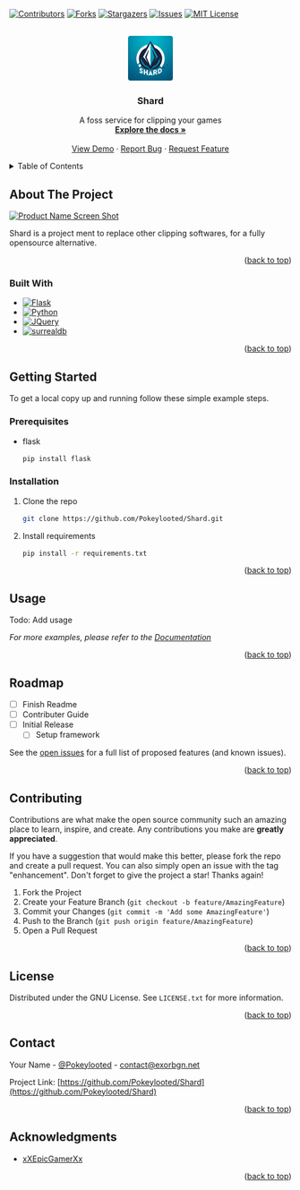 <a id="readme-top"></a>
<!-- PROJECT SHIELDS -->
<!--
*** I'm using markdown "reference style" links for readability.
*** Reference links are enclosed in brackets [ ] instead of parentheses ( ).
*** See the bottom of this document for the declaration of the reference variables
*** for contributors-url, forks-url, etc. This is an optional, concise syntax you may use.
*** https://www.markdownguide.org/basic-syntax/#reference-style-links
-->
[![Contributors][contributors-shield]][contributors-url]
[![Forks][forks-shield]][forks-url]
[![Stargazers][stars-shield]][stars-url]
[![Issues][issues-shield]][issues-url]
[![MIT License][license-shield]][license-url]



<!-- PROJECT LOGO -->
<br />
<div align="center">
  <a href="https://github.com/Pokeylooted/Shard">
    <img src="images/Shard.png" alt="Logo" width="80" height="80">
  </a>

<h3 align="center">Shard</h3>

  <p align="center">
    A foss service for clipping your games
    <br />
    <a href="https://github.com/Pokeylooted/Shard"><strong>Explore the docs »</strong></a>
    <br />
    <br />
    <a href="https://github.com/Pokeylooted/Shard">View Demo</a>
    ·
    <a href="https://github.com/Pokeylooted/Shard/issues/new?labels=bug&template=bug-report---.md">Report Bug</a>
    ·
    <a href="https://github.com/Pokeylooted/Shard/issues/new?labels=enhancement&template=feature-request---.md">Request Feature</a>
  </p>
</div>



<!-- TABLE OF CONTENTS -->
<details>
  <summary>Table of Contents</summary>
  <ol>
    <li>
      <a href="#about-the-project">About The Project</a>
      <ul>
        <li><a href="#built-with">Built With</a></li>
      </ul>
    </li>
    <li>
      <a href="#getting-started">Getting Started</a>
      <ul>
        <li><a href="#prerequisites">Prerequisites</a></li>
        <li><a href="#installation">Installation</a></li>
      </ul>
    </li>
    <li><a href="#usage">Usage</a></li>
    <li><a href="#roadmap">Roadmap</a></li>
    <li><a href="#contributing">Contributing</a></li>
    <li><a href="#license">License</a></li>
    <li><a href="#contact">Contact</a></li>
    <li><a href="#acknowledgments">Acknowledgments</a></li>
  </ol>
</details>



<!-- ABOUT THE PROJECT -->
## About The Project

[![Product Name Screen Shot][product-screenshot]](https://example.com)

Shard is a project ment to replace other clipping softwares, for a fully opensource alternative.  
<p align="right">(<a href="#readme-top">back to top</a>)</p>

### Built With

* [![Flask][flask.palletsprojects.com]][Flask-url]
* [![Python][Python.org]][Python-URL]
* [![JQuery][JQuery.com]][JQuery-url]
* [![surrealdb][surrealdb.com]][surrealdb-url]

<p align="right">(<a href="#readme-top">back to top</a>)</p>



<!-- GETTING STARTED -->
## Getting Started

To get a local copy up and running follow these simple example steps.

### Prerequisites

* flask
  ```sh
  pip install flask
  ```

### Installation


1. Clone the repo
   ```sh
   git clone https://github.com/Pokeylooted/Shard.git
   ```
2. Install requirements
   ```sh
   pip install -r requirements.txt
   ```

<p align="right">(<a href="#readme-top">back to top</a>)</p>



<!-- USAGE EXAMPLES -->
## Usage

Todo: Add usage

_For more examples, please refer to the [Documentation](https://example.com)_

<p align="right">(<a href="#readme-top">back to top</a>)</p>



<!-- ROADMAP -->
## Roadmap

- [ ] Finish Readme
- [ ] Contributer Guide
- [ ] Initial Release
    - [ ] Setup framework

See the [open issues](https://github.com/Pokeylooted/Shard/issues) for a full list of proposed features (and known issues).

<p align="right">(<a href="#readme-top">back to top</a>)</p>



<!-- CONTRIBUTING -->
## Contributing

Contributions are what make the open source community such an amazing place to learn, inspire, and create. Any contributions you make are **greatly appreciated**.

If you have a suggestion that would make this better, please fork the repo and create a pull request. You can also simply open an issue with the tag "enhancement".
Don't forget to give the project a star! Thanks again!

1. Fork the Project
2. Create your Feature Branch (`git checkout -b feature/AmazingFeature`)
3. Commit your Changes (`git commit -m 'Add some AmazingFeature'`)
4. Push to the Branch (`git push origin feature/AmazingFeature`)
5. Open a Pull Request

<p align="right">(<a href="#readme-top">back to top</a>)</p>



<!-- LICENSE -->
## License

Distributed under the GNU License. See `LICENSE.txt` for more information.

<p align="right">(<a href="#readme-top">back to top</a>)</p>



<!-- CONTACT -->
## Contact

Your Name - [@Pokeylooted](https://twitter.com/Pokeylooted) - contact@exorbgn.net

Project Link: [https://github.com/Pokeylooted/Shard](https://github.com/Pokeylooted/Shard)

<p align="right">(<a href="#readme-top">back to top</a>)</p>



<!-- ACKNOWLEDGMENTS -->
## Acknowledgments

* [xXEpicGamerXx](https://github.com/xXEpicGamerXx)

<p align="right">(<a href="#readme-top">back to top</a>)</p>



<!-- MARKDOWN LINKS & IMAGES -->
<!-- https://www.markdownguide.org/basic-syntax/#reference-style-links -->
[contributors-shield]: https://img.shields.io/github/contributors/Pokeylooted/Shard.svg?style=for-the-badge
[contributors-url]: https://github.com/Pokeylooted/Shard/graphs/contributors
[forks-shield]: https://img.shields.io/github/forks/Pokeylooted/Shard.svg?style=for-the-badge
[forks-url]: https://github.com/Pokeylooted/Shard/network/members
[stars-shield]: https://img.shields.io/github/stars/Pokeylooted/Shard.svg?style=for-the-badge
[stars-url]: https://github.com/Pokeylooted/Shard/stargazers
[issues-shield]: https://img.shields.io/github/issues/Pokeylooted/Shard.svg?style=for-the-badge
[issues-url]: https://github.com/Pokeylooted/Shard/issues
[license-shield]: https://img.shields.io/github/license/Pokeylooted/Shard.svg?style=for-the-badge
[license-url]: https://github.com/Pokeylooted/Shard/blob/master/LICENSE.txt
[product-screenshot]: images/screenshot.png
[Next.js]: https://img.shields.io/badge/next.js-000000?style=for-the-badge&logo=nextdotjs&logoColor=white
[Next-url]: https://nextjs.org/
[React.js]: https://img.shields.io/badge/React-20232A?style=for-the-badge&logo=react&logoColor=61DAFB
[React-url]: https://reactjs.org/
[Vue.js]: https://img.shields.io/badge/Vue.js-35495E?style=for-the-badge&logo=vuedotjs&logoColor=4FC08D
[Vue-url]: https://vuejs.org/
[Angular.io]: https://img.shields.io/badge/Angular-DD0031?style=for-the-badge&logo=angular&logoColor=white
[Angular-url]: https://angular.io/
[Svelte.dev]: https://img.shields.io/badge/Svelte-4A4A55?style=for-the-badge&logo=svelte&logoColor=FF3E00
[Svelte-url]: https://svelte.dev/
[Laravel.com]: https://img.shields.io/badge/Laravel-FF2D20?style=for-the-badge&logo=laravel&logoColor=white
[Laravel-url]: https://laravel.com
[Python.org]: https://img.shields.io/badge/Python-3776AB?style=for-the-badge&logo=python&logoColor=white
[Python-url]: https://python.org
[JQuery.com]: https://img.shields.io/badge/jQuery-0769AD?style=for-the-badge&logo=jquery
[JQuery-url]: https://jquery.com 
[flask.palletsprojects.com]: https://img.shields.io/badge/Flask-000?style=for-the-badge&logo=flask&logoColor=white
[Flask-url]: https://flask.palletsprojects.com/en/3.0.x/
[surrealdb.com]: https://img.shields.io/badge/surrealdb-purple?style=for-the-badge&logo=surrealdb
[surrealdb-url]: https://surrealdb.com